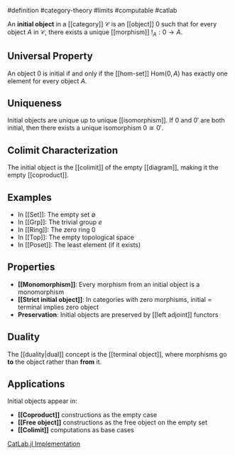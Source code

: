 #definition #category-theory #limits #computable #catlab

An **initial object** in a [[category]] $\mathcal{C}$ is an [[object]] $0$ such that for every object $A$ in $\mathcal{C}$, there exists a unique [[morphism]] $!_A: 0 \to A$.

## Universal Property

An object $0$ is initial if and only if the [[hom-set]] $\text{Hom}(0, A)$ has exactly one element for every object $A$.

## Uniqueness

Initial objects are unique up to unique [[isomorphism]]. If $0$ and $0'$ are both initial, then there exists a unique isomorphism $0 \cong 0'$.

## Colimit Characterization

The initial object is the [[colimit]] of the empty [[diagram]], making it the empty [[coproduct]].

<!-- \begin{tikzcd} 0 \arrow[r, "!_A"] \arrow[dr, "!_B"'] & A \\ & B \end{tikzcd} -->

## Examples

- In [[Set]]: The empty set $\emptyset$
- In [[Grp]]: The trivial group ${e}$
- In [[Ring]]: The zero ring ${0}$
- In [[Top]]: The empty topological space
- In [[Poset]]: The least element (if it exists)

## Properties

- **[[Monomorphism]]**: Every morphism from an initial object is a monomorphism
- **[[Strict initial object]]**: In categories with zero morphisms, initial = terminal implies zero object
- **Preservation**: Initial objects are preserved by [[left adjoint]] functors

## Duality

The [[duality|dual]] concept is the [[terminal object]], where morphisms go **to** the object rather than **from** it.

## Applications

Initial objects appear in:

- **[[Coproduct]]** constructions as the empty case
- **[[Free object]]** constructions as the free object on the empty set
- **[[Colimit]]** computations as base cases

[CatLab.jl Implementation](https://github.com/AlgebraicJulia/Catlab.jl/blob/main/src/theories/)